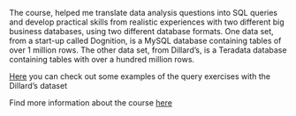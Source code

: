 The course, helped me translate data analysis questions into SQL queries and develop practical skills from realistic experiences with two different big business databases, using two different database formats. One data set, from a start-up called Dognition, is a MySQL database containing tables of over 1 million rows. 
The other data set, from Dillard’s, is a Teradata database containing tables with over a hundred million rows.

<a href="https://github.com/mdonov/Coursera_DU_SQL.sql/blob/master/SQL_Coursera_DU_code.sql">Here</a>  you can check out some examples of the query exercises with the Dillard’s dataset

Find more information about the course <a href="https://www.coursera.org/learn/analytics-mysql">here</a>  
